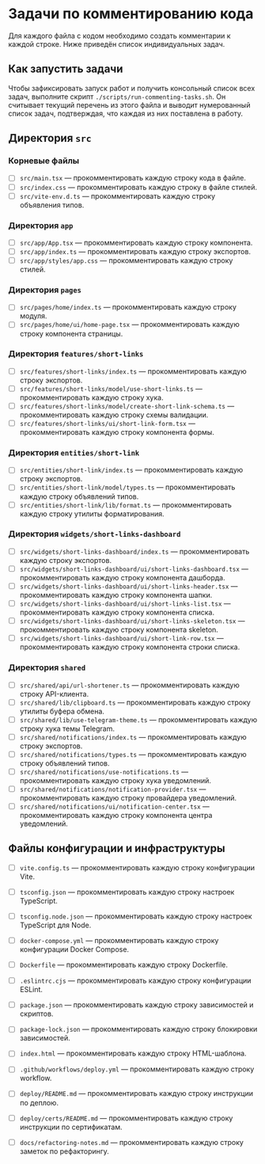 # Задачи по комментированию кода

Для каждого файла с кодом необходимо создать комментарии к каждой строке. Ниже приведён список индивидуальных задач.

## Как запустить задачи

Чтобы зафиксировать запуск работ и получить консольный список всех задач, выполните скрипт `./scripts/run-commenting-tasks.sh`. Он считывает текущий перечень из этого файла и выводит нумерованный список задач, подтверждая, что каждая из них поставлена в работу.

## Директория `src`

### Корневые файлы
- [ ] `src/main.tsx` — прокомментировать каждую строку кода в файле.
- [ ] `src/index.css` — прокомментировать каждую строку в файле стилей.
- [ ] `src/vite-env.d.ts` — прокомментировать каждую строку объявления типов.

### Директория `app`
- [ ] `src/app/App.tsx` — прокомментировать каждую строку компонента.
- [ ] `src/app/index.ts` — прокомментировать каждую строку экспортов.
- [ ] `src/app/styles/app.css` — прокомментировать каждую строку стилей.

### Директория `pages`
- [ ] `src/pages/home/index.ts` — прокомментировать каждую строку модуля.
- [ ] `src/pages/home/ui/home-page.tsx` — прокомментировать каждую строку компонента страницы.

### Директория `features/short-links`
- [ ] `src/features/short-links/index.ts` — прокомментировать каждую строку экспортов.
- [ ] `src/features/short-links/model/use-short-links.ts` — прокомментировать каждую строку хука.
- [ ] `src/features/short-links/model/create-short-link-schema.ts` — прокомментировать каждую строку схемы валидации.
- [ ] `src/features/short-links/ui/short-link-form.tsx` — прокомментировать каждую строку компонента формы.

### Директория `entities/short-link`
- [ ] `src/entities/short-link/index.ts` — прокомментировать каждую строку экспортов.
- [ ] `src/entities/short-link/model/types.ts` — прокомментировать каждую строку объявлений типов.
- [ ] `src/entities/short-link/lib/format.ts` — прокомментировать каждую строку утилиты форматирования.

### Директория `widgets/short-links-dashboard`
- [ ] `src/widgets/short-links-dashboard/index.ts` — прокомментировать каждую строку экспортов.
- [ ] `src/widgets/short-links-dashboard/ui/short-links-dashboard.tsx` — прокомментировать каждую строку компонента дашборда.
- [ ] `src/widgets/short-links-dashboard/ui/short-links-header.tsx` — прокомментировать каждую строку компонента шапки.
- [ ] `src/widgets/short-links-dashboard/ui/short-links-list.tsx` — прокомментировать каждую строку компонента списка.
- [ ] `src/widgets/short-links-dashboard/ui/short-links-skeleton.tsx` — прокомментировать каждую строку компонента skeleton.
- [ ] `src/widgets/short-links-dashboard/ui/short-link-row.tsx` — прокомментировать каждую строку компонента строки списка.

### Директория `shared`
- [ ] `src/shared/api/url-shortener.ts` — прокомментировать каждую строку API-клиента.
- [ ] `src/shared/lib/clipboard.ts` — прокомментировать каждую строку утилиты буфера обмена.
- [ ] `src/shared/lib/use-telegram-theme.ts` — прокомментировать каждую строку хука темы Telegram.
- [ ] `src/shared/notifications/index.ts` — прокомментировать каждую строку экспортов.
- [ ] `src/shared/notifications/types.ts` — прокомментировать каждую строку объявлений типов.
- [ ] `src/shared/notifications/use-notifications.ts` — прокомментировать каждую строку хука уведомлений.
- [ ] `src/shared/notifications/notification-provider.tsx` — прокомментировать каждую строку провайдера уведомлений.
- [ ] `src/shared/notifications/ui/notification-center.tsx` — прокомментировать каждую строку компонента центра уведомлений.

## Файлы конфигурации и инфраструктуры
- [ ] `vite.config.ts` — прокомментировать каждую строку конфигурации Vite.
- [ ] `tsconfig.json` — прокомментировать каждую строку настроек TypeScript.
- [ ] `tsconfig.node.json` — прокомментировать каждую строку настроек TypeScript для Node.
- [ ] `docker-compose.yml` — прокомментировать каждую строку конфигурации Docker Compose.
- [ ] `Dockerfile` — прокомментировать каждую строку Dockerfile.
- [ ] `.eslintrc.cjs` — прокомментировать каждую строку конфигурации ESLint.
- [ ] `package.json` — прокомментировать каждую строку зависимостей и скриптов.
- [ ] `package-lock.json` — прокомментировать каждую строку блокировки зависимостей.
- [ ] `index.html` — прокомментировать каждую строку HTML-шаблона.
- [ ] `.github/workflows/deploy.yml` — прокомментировать каждую строку workflow.
- [ ] `deploy/README.md` — прокомментировать каждую строку инструкции по деплою.
- [ ] `deploy/certs/README.md` — прокомментировать каждую строку инструкции по сертификатам.
- [ ] `docs/refactoring-notes.md` — прокомментировать каждую строку заметок по рефакторингу.

